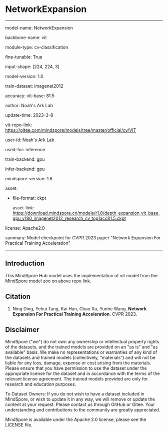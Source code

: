 # NetworkExpansion

---

model-name: NetworkExpansion

backbone-name: vit

module-type: cv-classification

fine-tunable: True

input-shape: [224, 224, 3]

model-version: 1.0

train-dataset: imagenet2012

accuracy: vit-base: 81.5

author: Noah's Ark Lab

update-time: 2023-3-8

vit-repo-link: https://gitee.com/mindspore/models/tree/master/official/cv/VIT

user-id: Noah's Ark Lab

used-for: inference

train-backend: gpu

infer-backend: gpu

mindspore-version: 1.8

asset:

- file-format: ckpt

  asset-link: https://download.mindspore.cn/models/r1.8/depth_expansion_vit_base_gpu_v180_imagenet2012_research_cv_top1acc81.5.ckpt

license: Apache2.0

summary: Model checkpoint for CVPR 2023 paper "Network Expansion For Practical Training Acceleration"

---

## Introduction

This MindSpore Hub model uses the implementation of vit model from the MindSpore model zoo on above repo link.

## Citation

1. Ning Ding, Yehui Tang, Kai Han, Chao Xu, Yunhe Wang. **Network Expansion For Practical Training Acceleration**. CVPR 2023.

## Disclaimer

MindSpore ("we") do not own any ownership or intellectual property rights of the datasets, and the trained models are provided on an "as is" and "as available" basis. We make no representations or warranties of any kind of the datasets and trained models (collectively, “materials”) and will not be liable for any loss, damage, expense or cost arising from the materials. Please ensure that you have permission to use the dataset under the appropriate license for the dataset and in accordance with the terms of the relevant license agreement. The trained models provided are only for research and education purposes.

To Dataset Owners: If you do not wish to have a dataset included in MindSpore, or wish to update it in any way, we will remove or update the content at your request. Please contact us through GitHub or Gitee. Your understanding and contributions to the community are greatly appreciated.

MindSpore is available under the Apache 2.0 license, please see the LICENSE file.